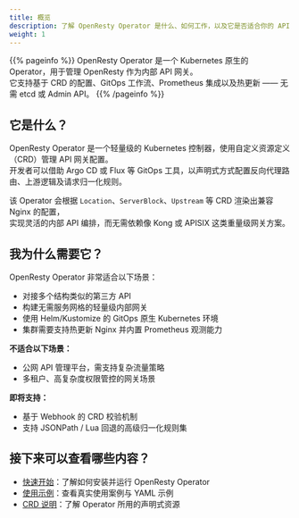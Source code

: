 ```yaml
---
title: 概览
description: 了解 OpenResty Operator 是什么、如何工作，以及它是否适合你的 API 网关场景。
weight: 1
---
```


{{% pageinfo %}}
OpenResty Operator 是一个 Kubernetes 原生的 Operator，用于管理 OpenResty 作为内部 API 网关。  
它支持基于 CRD 的配置、GitOps 工作流、Prometheus 集成以及热更新 —— 无需 etcd 或 Admin API。
{{% /pageinfo %}}

## 它是什么？

OpenResty Operator 是一个轻量级的 Kubernetes 控制器，使用自定义资源定义（CRD）管理 API 网关配置。  
开发者可以借助 Argo CD 或 Flux 等 GitOps 工具，以声明式方式配置反向代理路由、上游逻辑及请求归一化规则。

该 Operator 会根据 `Location`、`ServerBlock`、`Upstream` 等 CRD 渲染出兼容 Nginx 的配置，  
实现灵活的内部 API 编排，而无需依赖像 Kong 或 APISIX 这类重量级网关方案。

## 我为什么需要它？

OpenResty Operator 非常适合以下场景：

- 对接多个结构类似的第三方 API
- 构建无需服务网格的轻量级内部网关
- 使用 Helm/Kustomize 的 GitOps 原生 Kubernetes 环境
- 集群需要支持热更新 Nginx 并内置 Prometheus 观测能力

**不适合以下场景：**

- 公网 API 管理平台，需支持复杂流量策略
- 多租户、高复杂度权限管控的网关场景

**即将支持：**

- 基于 Webhook 的 CRD 校验机制
- 支持 JSONPath / Lua 回退的高级归一化规则集

## 接下来可以查看哪些内容？

- [快速开始](/docs/getting-started/)：了解如何安装并运行 OpenResty Operator
- [使用示例](/docs/examples/)：查看真实使用案例与 YAML 示例
- [CRD 说明](https://github.com/zehonghuang/openresty-operator/tree/main/charts/openresty-operator/crds)：了解 Operator 所用的声明式资源
